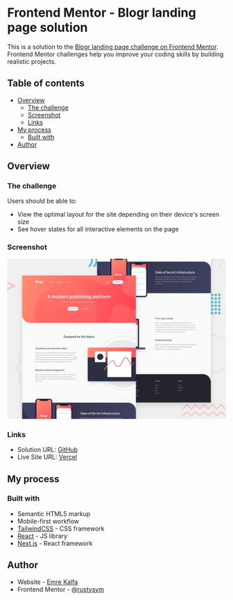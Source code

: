 # Frontend Mentor - Blogr landing page solution

This is a solution to the [Blogr landing page challenge on Frontend Mentor](https://www.frontendmentor.io/challenges/blogr-landing-page-EX2RLAApP). Frontend Mentor challenges help you improve your coding skills by building realistic projects. 

## Table of contents

- [Overview](#overview)
  - [The challenge](#the-challenge)
  - [Screenshot](#screenshot)
  - [Links](#links)
- [My process](#my-process)
  - [Built with](#built-with)
- [Author](#author)


## Overview

### The challenge

Users should be able to:

- View the optimal layout for the site depending on their device's screen size
- See hover states for all interactive elements on the page

### Screenshot

![](./screenshot.jpg)



### Links

- Solution URL: [GitHub](https://github.com/rustysym/nextjs-blogr-landing-page)
- Live Site URL: [Vercel](https://nextjs-blogr-landing-page.vercel.app)

## My process

### Built with

- Semantic HTML5 markup
- Mobile-first workflow
- [TailwindCSS](https://tailwindcss.com) - CSS framework
- [React](https://reactjs.org/) - JS library
- [Next.js](https://nextjs.org/) - React framework


## Author

- Website - [Emre Kalfa](https://emrekalfa.vercel.app)
- Frontend Mentor - [@rustysym](https://www.frontendmentor.io/profile/rustysym)


